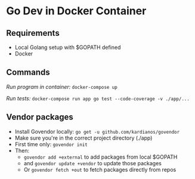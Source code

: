 # Go Dev in Docker Container

## Requirements
- Local Golang setup with $GOPATH defined
- Docker

## Commands
*Run program in container:*
    `docker-compose up`

*Run tests:*
    `docker-compose run app go test --code-coverage -v ./app/...`

## Vendor packages
- Install Govendor locally: `go get -u github.com/kardianos/govendor`
- Make sure you're in the correct project directory (./app)
- First time only: `govendor init`
- Then: 
    - `govendor add +external` to add packages from local $GOPATH
    - and `govendor update +vendor` to update those packages
    - Or `govendor fetch +out` to fetch packages directly from repos

